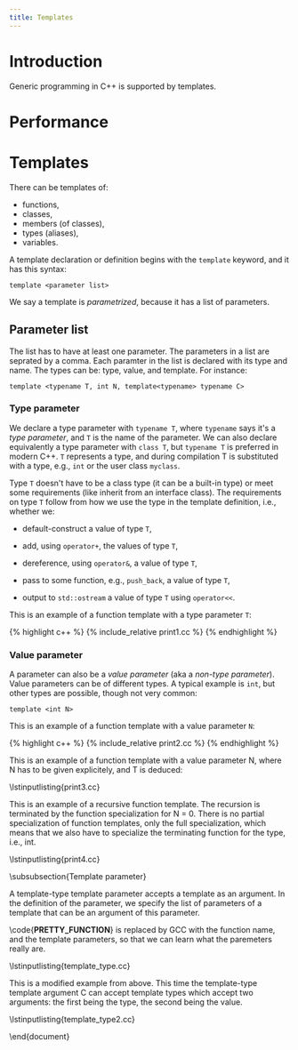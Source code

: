 ```yaml
---
title: Templates
---
```


# Introduction

Generic programming in C++ is supported by templates.

# Performance

# Templates

There can be templates of:

* functions,
* classes,
* members (of classes),
* types (aliases),
* variables.

A template declaration or definition begins with the `template`
keyword, and it has this syntax:

```
template <parameter list>
```

We say a template is *parametrized*, because it has a list of
parameters.

## Parameter list

The list has to have at least one parameter.  The parameters in a list
are seprated by a comma.  Each paramter in the list is declared with
its type and name.  The types can be: type, value, and template.  For
instance:

```
template <typename T, int N, template<typename> typename C>
```

### Type parameter

We declare a type parameter with `typename T`, where `typename` says
it's a *type parameter*, and `T` is the name of the parameter.  We can
also declare equivalently a type parameter with `class T`, but
`typename T` is preferred in modern C++.  `T` represents a type, and
during compilation T is substituted with a type, e.g., `int` or the
user class `myclass`.

Type `T` doesn't have to be a class type (it can be a built-in type)
or meet some requirements (like inherit from an interface class).  The
requirements on type `T` follow from how we use the type in the
template definition, i.e., whether we:

* default-construct a value of type `T`,

* add, using `operator+`, the values of type `T`,

* dereference, using `operator&`, a value of type `T`,

* pass to some function, e.g., `push_back`, a value of type `T`,

* output to `std::ostream` a value of type `T` using `operator<<`.

This is an example of a function template with a type parameter `T`:

{% highlight c++ %}
{% include_relative print1.cc %}
{% endhighlight %}

### Value parameter

A parameter can also be a *value parameter* (aka a *non-type
parameter*).  Value parameters can be of different types.  A typical
example is `int`, but other types are possible, though not very
common:

```
template <int N>
```

This is an example of a function template with a value parameter `N`:

{% highlight c++ %}
{% include_relative print2.cc %}
{% endhighlight %}

This is an example of a function template with a value parameter N,
where N has to be given explicitely, and T is deduced:

\lstinputlisting{print3.cc}

This is an example of a recursive function template.  The recursion is
terminated by the function specialization for N = 0.  There is no
partial specialization of function templates, only the full
specialization, which means that we also have to specialize the
terminating function for the type, i.e., int.

\lstinputlisting{print4.cc}

\subsubsection{Template parameter}

A template-type template parameter accepts a template as an argument.
In the definition of the parameter, we specify the list of parameters
of a template that can be an argument of this parameter.

\code{__PRETTY_FUNCTION__} is replaced by GCC with the function name,
and the template parameters, so that we can learn what the paremeters
really are.

\lstinputlisting{template_type.cc}

This is a modified example from above.  This time the template-type
template argument C can accept template types which accept two
arguments: the first being the type, the second being the value.

\lstinputlisting{template_type2.cc}

\end{document}


<!-- LocalWords: lvalue lvalues rvalue -->
